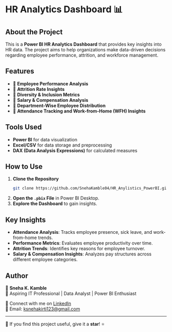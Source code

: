 # HR Analytics Dashboard 📊

## About the Project
This is a **Power BI HR Analytics Dashboard** that provides key insights into HR data. The project aims to help organizations make data-driven decisions regarding employee performance, attrition, and workforce management.

## Features
- 📌 **Employee Performance Analysis**
- 📌 **Attrition Rate Insights**
- 📌 **Diversity & Inclusion Metrics**
- 📌 **Salary & Compensation Analysis**
- 📌 **Department-Wise Employee Distribution**
- 📌 **Attendance Tracking and Work-from-Home (WFH) Insights**

## Tools Used
- **Power BI** for data visualization
- **Excel/CSV** for data storage and preprocessing
- **DAX (Data Analysis Expressions)** for calculated measures

## How to Use
1. **Clone the Repository**
   ```sh
   git clone https://github.com/SnehaKamble04/HR_Anylistics_PowerBI.git
   ```
2. **Open the `.pbix` File** in Power BI Desktop.
3. **Explore the Dashboard** to gain insights.

## Key Insights
- **Attendance Analysis**: Tracks employee presence, sick leave, and work-from-home trends.
- **Performance Metrics**: Evaluates employee productivity over time.
- **Attrition Trends**: Identifies key reasons for employee turnover.
- **Salary & Compensation Insights**: Analyzes pay structures across different employee categories.

## Author
👤 **Sneha K. Kamble**  
💼 Aspiring IT Professional | Data Analyst | Power BI Enthusiast

📩 Connect with me on [LinkedIn](https://www.linkedin.com/in/sneha-k-kamble-48b733267/)  
📧 Email: ksnehakirti123@gmail.com

---
🌟 If you find this project useful, give it a **star**! ⭐
